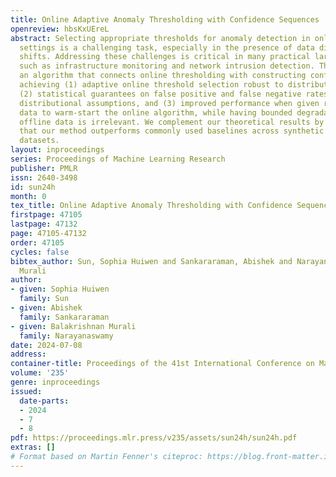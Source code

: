 ```yaml
---
title: Online Adaptive Anomaly Thresholding with Confidence Sequences
openreview: hbsKxUEreL
abstract: Selecting appropriate thresholds for anomaly detection in online, unsupervised
  settings is a challenging task, especially in the presence of data distribution
  shifts. Addressing these challenges is critical in many practical large scale systems,
  such as infrastructure monitoring and network intrusion detection. This paper proposes
  an algorithm that connects online thresholding with constructing confidence sequences
  achieving (1) adaptive online threshold selection robust to distribution shifts,
  (2) statistical guarantees on false positive and false negative rates without any
  distributional assumptions, and (3) improved performance when given relevant offline
  data to warm-start the online algorithm, while having bounded degradation if the
  offline data is irrelevant. We complement our theoretical results by empirical evidence
  that our method outperforms commonly used baselines across synthetic and real world
  datasets.
layout: inproceedings
series: Proceedings of Machine Learning Research
publisher: PMLR
issn: 2640-3498
id: sun24h
month: 0
tex_title: Online Adaptive Anomaly Thresholding with Confidence Sequences
firstpage: 47105
lastpage: 47132
page: 47105-47132
order: 47105
cycles: false
bibtex_author: Sun, Sophia Huiwen and Sankararaman, Abishek and Narayanaswamy, Balakrishnan
  Murali
author:
- given: Sophia Huiwen
  family: Sun
- given: Abishek
  family: Sankararaman
- given: Balakrishnan Murali
  family: Narayanaswamy
date: 2024-07-08
address:
container-title: Proceedings of the 41st International Conference on Machine Learning
volume: '235'
genre: inproceedings
issued:
  date-parts:
  - 2024
  - 7
  - 8
pdf: https://proceedings.mlr.press/v235/assets/sun24h/sun24h.pdf
extras: []
# Format based on Martin Fenner's citeproc: https://blog.front-matter.io/posts/citeproc-yaml-for-bibliographies/
---
```


